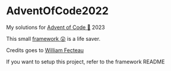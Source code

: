 # AdventOfCode2022

My solutions for [Advent of Code 🎅](https://adventofcode.com/2023/) 2023

This small [framework 😲](https://github.com/william-fecteau/AdventOfCodePythonFramework) is a life saver.

Credits goes to [William Fecteau](https://github.com/william-fecteau)

If you want to setup this project, refer to the framework README
